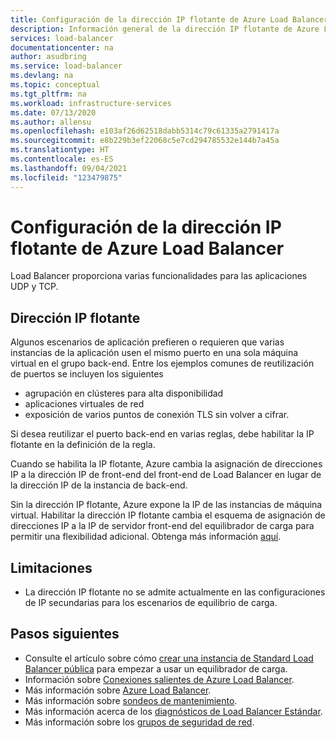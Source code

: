 ```yaml
---
title: Configuración de la dirección IP flotante de Azure Load Balancer
description: Información general de la dirección IP flotante de Azure Load Balancer
services: load-balancer
documentationcenter: na
author: asudbring
ms.service: load-balancer
ms.devlang: na
ms.topic: conceptual
ms.tgt_pltfrm: na
ms.workload: infrastructure-services
ms.date: 07/13/2020
ms.author: allensu
ms.openlocfilehash: e103af26d62518dabb5314c79c61335a2791417a
ms.sourcegitcommit: e8b229b3ef22068c5e7cd294785532e144b7a45a
ms.translationtype: HT
ms.contentlocale: es-ES
ms.lasthandoff: 09/04/2021
ms.locfileid: "123479875"
---
```

# <a name="azure-load-balancer-floating-ip-configuration"></a>Configuración de la dirección IP flotante de Azure Load Balancer

Load Balancer proporciona varias funcionalidades para las aplicaciones UDP y TCP.

## <a name="floating-ip"></a>Dirección IP flotante

Algunos escenarios de aplicación prefieren o requieren que varias instancias de la aplicación usen el mismo puerto en una sola máquina virtual en el grupo back-end. Entre los ejemplos comunes de reutilización de puertos se incluyen los siguientes 
- agrupación en clústeres para alta disponibilidad
- aplicaciones virtuales de red
- exposición de varios puntos de conexión TLS sin volver a cifrar. 

Si desea reutilizar el puerto back-end en varias reglas, debe habilitar la IP flotante en la definición de la regla.

Cuando se habilita la IP flotante, Azure cambia la asignación de direcciones IP a la dirección IP de front-end del front-end de Load Balancer en lugar de la dirección IP de la instancia de back-end. 

Sin la dirección IP flotante, Azure expone la IP de las instancias de máquina virtual. Habilitar la dirección IP flotante cambia el esquema de asignación de direcciones IP a la IP de servidor front-end del equilibrador de carga para permitir una flexibilidad adicional. Obtenga más información [aquí](load-balancer-multivip-overview.md).

## <a name="limitations"></a><a name = "limitations"></a>Limitaciones

- La dirección IP flotante no se admite actualmente en las configuraciones de IP secundarias para los escenarios de equilibrio de carga.

## <a name="next-steps"></a>Pasos siguientes

- Consulte el artículo sobre cómo [crear una instancia de Standard Load Balancer pública](quickstart-load-balancer-standard-public-portal.md) para empezar a usar un equilibrador de carga.
- Información sobre [Conexiones salientes de Azure Load Balancer](load-balancer-outbound-connections.md).
- Más información sobre [Azure Load Balancer](load-balancer-overview.md).
- Más información sobre [sondeos de mantenimiento](load-balancer-custom-probe-overview.md).
- Más información acerca de los [diagnósticos de Load Balancer Estándar](load-balancer-standard-diagnostics.md).
- Más información sobre los [grupos de seguridad de red](../virtual-network/network-security-groups-overview.md).
